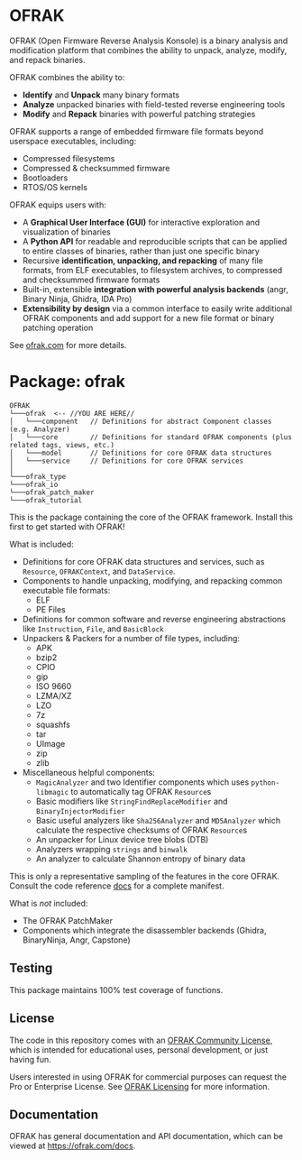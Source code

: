 # OFRAK
OFRAK (Open Firmware Reverse Analysis Konsole) is a binary analysis and modification platform that combines the ability to unpack, analyze, modify, and repack binaries.

OFRAK combines the ability to:

- **Identify** and **Unpack** many binary formats
- **Analyze** unpacked binaries with field-tested reverse engineering tools
- **Modify** and **Repack** binaries with powerful patching strategies

OFRAK supports a range of embedded firmware file formats beyond userspace executables, including:

- Compressed filesystems
- Compressed & checksummed firmware
- Bootloaders
- RTOS/OS kernels

OFRAK equips users with:
- A **Graphical User Interface (GUI)** for interactive exploration and visualization of binaries
- A **Python API** for readable and reproducible scripts that can be applied to entire classes of binaries, rather than just one specific binary
- Recursive **identification, unpacking, and repacking** of many file formats, from ELF executables, to filesystem archives, to compressed and checksummed firmware formats
- Built-in, extensible **integration with powerful analysis backends** (angr, Binary Ninja, Ghidra, IDA Pro)
- **Extensibility by design** via a common interface to easily write additional OFRAK components and add support for a new file format or binary patching operation

See [ofrak.com](https://ofrak.com) for more details.

# Package: ofrak

```
OFRAK
└───ofrak  <-- //YOU ARE HERE//
│   └───component   // Definitions for abstract Component classes (e.g. Analyzer)
│   └───core        // Definitions for standard OFRAK components (plus related tags, views, etc.)
│   └───model       // Definitions for core OFRAK data structures
│   └───service     // Definitions for core OFRAK services
│   
└───ofrak_type
└───ofrak_io
└───ofrak_patch_maker
└───ofrak_tutorial
```

This is the package containing the core of the OFRAK framework. Install this first to get started with OFRAK!

What is included:

- Definitions for core OFRAK data structures and services, such as `Resource`, `OFRAKContext`, and `DataService`.
- Components to handle unpacking, modifying, and repacking common executable file formats:
  - ELF
  - PE Files
- Definitions for common software and reverse engineering abstractions like `Instruction`, `File`, and `BasicBlock`
- Unpackers & Packers for a number of file types, including:
  - APK
  - bzip2
  - CPIO
  - gip
  - ISO 9660
  - LZMA/XZ
  - LZO
  - 7z
  - squashfs
  - tar
  - UImage
  - zip
  - zlib
- Miscellaneous helpful components:
  - `MagicAnalyzer` and two Identifier components which uses `python-libmagic` to automatically tag OFRAK `Resource`s
  - Basic modifiers like `StringFindReplaceModifier` and `BinaryInjectorModifier`
  - Basic useful analyzers like `Sha256Analyzer` and `MD5Analyzer` which calculate the respective checksums of OFRAK `Resource`s
  - An unpacker for Linux device tree blobs (DTB)
  - Analyzers wrapping `strings` and `binwalk`
  - An analyzer to calculate Shannon entropy of binary data

This is only a representative sampling of the features in the core OFRAK. Consult the code reference [docs](https://ofrak.com/docs) for a complete manifest.

What is *not* included:
- The OFRAK PatchMaker
- Components which integrate the disassembler backends (Ghidra, BinaryNinja, Angr, Capstone)

## Testing
This package maintains 100% test coverage of functions.

## License
The code in this repository comes with an [OFRAK Community License](https://github.com/redballoonsecurity/ofrak/blob/master/LICENSE), which is intended for educational uses, personal development, or just having fun.

Users interested in using OFRAK for commercial purposes can request the Pro or Enterprise License. See [OFRAK Licensing](https://ofrak.com/license/) for more information.

## Documentation
OFRAK has general documentation and API documentation, which can be viewed at <https://ofrak.com/docs>.
